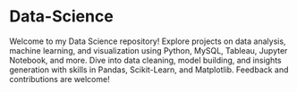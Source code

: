 # Data-Science
Welcome to my Data Science repository! Explore projects on data analysis, machine learning, and visualization using Python, MySQL, Tableau, Jupyter Notebook, and more. Dive into data cleaning, model building, and insights generation with skills in Pandas, Scikit-Learn, and Matplotlib. Feedback and contributions are welcome!
